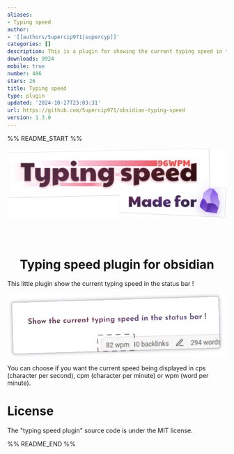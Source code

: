 ```yaml
---
aliases:
- Typing speed
author:
- '[[authors/Supercip971|supercyp]]'
categories: []
description: This is a plugin for showing the current typing speed in the status bar
downloads: 9924
mobile: true
number: 486
stars: 26
title: Typing speed
type: plugin
updated: '2024-10-27T23:03:31'
url: https://github.com/Supercip971/obsidian-typing-speed
version: 1.3.0
---
```


%% README_START %%


<div align="center">

![](https://raw.githubusercontent.com/Supercip971/obsidian-typing-speed/HEAD/meta/logo.svg)


</br> </br>

<h1 align="center"> Typing speed plugin for obsidian </h1>

</div>




This little plugin show the current typing speed in the status bar !


<div align="center">


![](https://raw.githubusercontent.com/Supercip971/obsidian-typing-speed/HEAD/meta/demo.svg)

</div>
You can choose if you want the current speed being displayed in cps (character per second), cpm (character per minute) or wpm (word per minute).


# License

The "typing speed plugin" source code is under the MIT license.

%% README_END %%